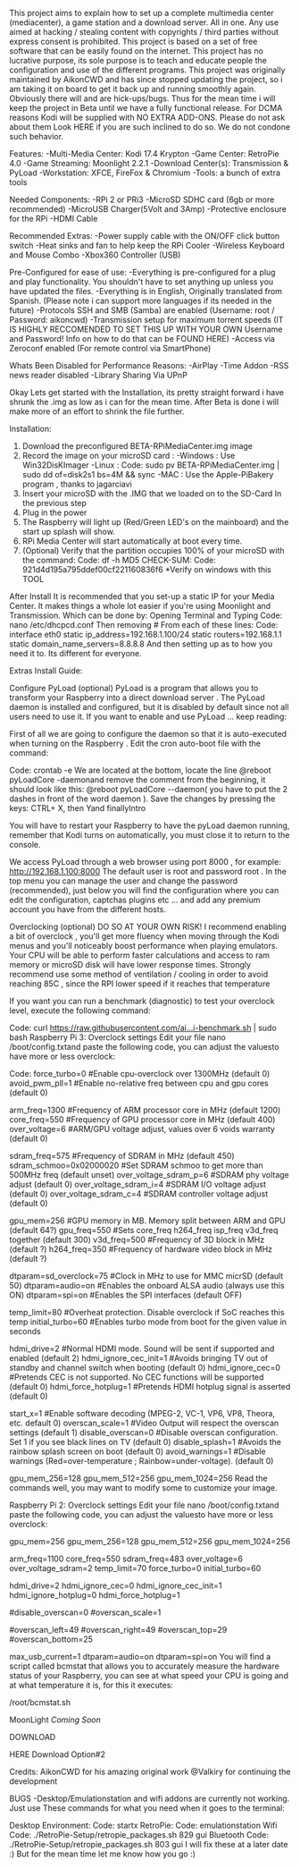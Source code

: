 This project aims to explain how to set up a complete multimedia center (mediacenter), a game station and a download server. All in one. Any use aimed at hacking / stealing content with copyrights / third parties without express consent is prohibited. This project is based on a set of free software that can be easily found on the internet. This project has no lucrative purpose, its sole purpose is to teach and educate people the configuration and use of the different programs. This project was originally maintained by AikonCWD and has since stopped updating the project, so i am taking it on board to get it back up and running smoothly again. Obviously there will and are hick-ups/bugs. Thus for the mean time i will keep the project in Beta until we have a fully functional release. 
For DCMA reasons Kodi will be supplied with NO EXTRA ADD-ONS. Please do not ask about them Look HERE if you are such inclined to do so. We do not condone such behavior.

Features:
-Multi-Media Center: Kodi 17.4 Krypton
-Game Center: RetroPie 4.0
-Game Streaming: Moonlight 2.2.1
-Download Center(s): Transmission & PyLoad
-Workstation: XFCE, FireFox & Chromium
-Tools: a bunch of extra tools

Needed Components:
-RPi 2 or PRi3
-MicroSD SDHC card (6gb or more recommended)
-MicroUSB Charger(5Volt and 3Amp)
-Protective enclosure for the RPi
-HDMI Cable

Recommended Extras:
-Power supply cable with the ON/OFF click button switch
-Heat sinks and fan to help keep the RPi Cooler
-Wireless Keyboard and Mouse Combo
-Xbox360 Controller (USB)

Pre-Configured for ease of use:
-Everything is pre-configured for a plug and play functionality. You shouldn't have to set anything up unless you have updated the files.
-Everything is in English, Originally translated from Spanish. (Please note i can support more languages if its needed in the future)
-Protocols SSH and SMB (Samba) are enabled (Username: root / Password: aikoncwd)
-Transmission setup for maximum torrent speeds (IT IS HIGHLY RECCOMENDED TO SET THIS UP WITH YOUR OWN Username and Password! Info on how to do that can be FOUND HERE)
-Access via Zeroconf enabled (For remote control via SmartPhone)

Whats Been Disabled for Performance Reasons:
-AirPlay
-Time Addon
-RSS news reader disabled
-Library Sharing Via UPnP

Okay Lets get started with the Installation, its pretty straight forward i have shrunk the .img as low as i can for the mean time. After Beta is done i will make more of an effort to shrink the file further.

Installation:
1. Download the preconfigured BETA-RPiMediaCenter.img image
2. Record the image on your microSD card :
-Windows : Use Win32DisKImager
-Linux :
Code:
sudo pv BETA-RPiMediaCenter.img | sudo dd of=disk2s1 bs=4M && sync
-MAC : Use the Apple-PiBakery program , thanks to jagarciavi
3. Insert your microSD with the .IMG that we loaded on to the SD-Card In the previous step
4. Plug in the power
5. The Raspberry will light up (Red/Green LED's on the mainboard) and the start up splash will show.
7. RPi Media Center will start automatically at boot every time.
8. (Optional) Verify that the partition occupies 100% of your microSD with the command:
Code:
df -h
MD5 CHECK-SUM:
Code:
921d4d195a795ddef00cf221160836f6
*Verify on windows with this TOOL

After Install
It is recommended that you set-up a static IP for your Media Center. It makes things a whole lot easier if you're using Moonlight and Transmission.
Which can be done by:
Opening Terminal and Typing
Code:
nano /etc/dhcpcd.conf
Then removing # From each of these lines:
Code:
interface eth0
static ip_address=192.168.1.100/24
static routers=192.168.1.1
static domain_name_servers=8.8.8.8
And then setting up as to how you need it to. Its different for everyone.

Extras Install Guide:

Configure PyLoad (optional)
PyLoad is a program that allows you to transform your Raspberry into a direct download server . The PyLoad daemon is installed and configured, but it is disabled by default since not all users need to use it. If you want to enable and use PyLoad ... keep reading:

First of all we are going to configure the daemon so that it is auto-executed when turning on the Raspberry . Edit the cron auto-boot file with the command:

Code:
crontab -e
We are located at the bottom, locate the line @reboot pyLoadCore -daemonand remove the comment from the beginning, it should look like this: @reboot pyLoadCore --daemon( you have to put the 2 dashes in front of the word daemon ). Save the changes by pressing the keys: CTRL+ X, then Yand finallyIntro

You will have to restart your Raspberry to have the pyLoad daemon running, remember that Kodi turns on automatically, you must close it to return to the console.

We access PyLoad through a web browser using port 8000 , for example: http://192.168.1.100:8000
The default user is root and password root . In the top menu you can manage the user and change the password (recommended), just below you will find the configuration where you can edit the configuration, captchas plugins etc ... and add any premium account you have from the different hosts.

Overclocking (optional) DO SO AT YOUR OWN RISK!
I recommend enabling a bit of overclock , you'll get more fluency when moving through the Kodi menus and you'll noticeably boost performance when playing emulators. Your CPU will be able to perform faster calculations and access to ram memory or microSD disk will have lower response times. 
Strongly recommend use some method of ventilation / cooling in order to avoid reaching 85C , since the RPI lower speed if it reaches that temperature

If you want you can run a benchmark (diagnostic) to test your overclock level, execute the following command:

Code:
curl https://raw.githubusercontent.com/ai...i-benchmark.sh | sudo bash
Raspberry Pi 3: Overclock settings
Edit your file nano /boot/config.txtand paste the following code, you can adjust the values ​​to have more or less overclock:

Code:
force_turbo=0                   #Enable cpu-overclock over 1300MHz (default 0)
avoid_pwm_pll=1                 #Enable no-relative freq between cpu and gpu cores (default 0)

arm_freq=1300                   #Frequency of ARM processor core in MHz (default 1200)
core_freq=550                   #Frequency of GPU processor core in MHz (default 400)
over_voltage=6                  #ARM/GPU voltage adjust, values over 6 voids warranty (default 0)

sdram_freq=575                  #Frequency of SDRAM in MHz (default 450)
sdram_schmoo=0x02000020         #Set SDRAM schmoo to get more than 500MHz freq (default unset)
over_voltage_sdram_p=6          #SDRAM phy voltage adjust (default 0)
over_voltage_sdram_i=4          #SDRAM I/O voltage adjust (default 0)
over_voltage_sdram_c=4          #SDRAM controller voltage adjust (default 0)

gpu_mem=256                     #GPU memory in MB. Memory split between ARM and GPU (default 64?)
gpu_freq=550                    #Sets core_freq h264_freq isp_freq v3d_freq together (default 300)
v3d_freq=500                    #Frequency of 3D block in MHz (default ?)
h264_freq=350                   #Frequency of hardware video block in MHz (default ?)

dtparam=sd_overclock=75         #Clock in MHz to use for MMC micrSD (default 50)
dtparam=audio=on                #Enables the onboard ALSA audio (always use this ON)
dtparam=spi=on                  #Enables the SPI interfaces (default OFF)

temp_limit=80                   #Overheat protection. Disable overclock if SoC reaches this temp
initial_turbo=60                #Enables turbo mode from boot for the given value in seconds

hdmi_drive=2                    #Normal HDMI mode. Sound will be sent if supported and enabled (default 2)
hdmi_ignore_cec_init=1          #Avoids bringing TV out of standby and channel switch when booting (default 0)
hdmi_ignore_cec=0               #Pretends CEC is not supported. No CEC functions will be supported (default 0)
hdmi_force_hotplug=1            #Pretends HDMI hotplug signal is asserted (default 0)

start_x=1                       #Enable software decoding (MPEG-2, VC-1, VP6, VP8, Theora, etc. default 0)
overscan_scale=1                #Video Output will respect the overscan settings (default 1)
disable_overscan=0              #Disable overscan configuration. Set 1 if you see black lines on TV (default 0)
disable_splash=1                #Avoids the rainbow splash screen on boot (default 0)
avoid_warnings=1                #Disable warnings (Red=over-temperature ; Rainbow=under-voltage). (default 0)

gpu_mem_256=128
gpu_mem_512=256
gpu_mem_1024=256
Read the commands well, you may want to modify some to customize your image.

Raspberry Pi 2: Overclock settings
Edit your file nano /boot/config.txtand paste the following code, you can adjust the values ​​to have more or less overclock:

gpu_mem=256
gpu_mem_256=128
gpu_mem_512=256
gpu_mem_1024=256

arm_freq=1100
core_freq=550
sdram_freq=483
over_voltage=6
over_voltage_sdram=2
temp_limit=70
force_turbo=0
initial_turbo=60

hdmi_drive=2
hdmi_ignore_cec=0
hdmi_ignore_cec_init=1
hdmi_ignore_hotplug=0
hdmi_force_hotplug=1

#disable_overscan=0
#overscan_scale=1

#overscan_left=49
#overscan_right=49
#overscan_top=29
#overscan_bottom=25

max_usb_current=1
dtparam=audio=on
dtparam=spi=on
You will find a script called bcmstat that allows you to accurately measure the hardware status of your Raspberry, you can see at what speed your CPU is going and at what temperature it is, for this it executes:

/root/bcmstat.sh

MoonLight
*Coming Soon*

DOWNLOAD

HERE
Download Option#2

Credits:
AikonCWD for his amazing original work
@Valkiry for continuing the development


BUGS
-Desktop/Emulationstation and wifi addons are currently not working.
Just use These commands for what you need when it goes to the terminal:

Desktop Environment:
Code:
startx
RetroPie:
Code:
emulationstation
Wifi 
Code:
./RetroPie-Setup/retropie_packages.sh 829 gui
Bluetooth
Code:
 ./RetroPie-Setup/retropie_packages.sh 803 gui
I will fix these at a later date :) But for the mean time let me know how you go :)
